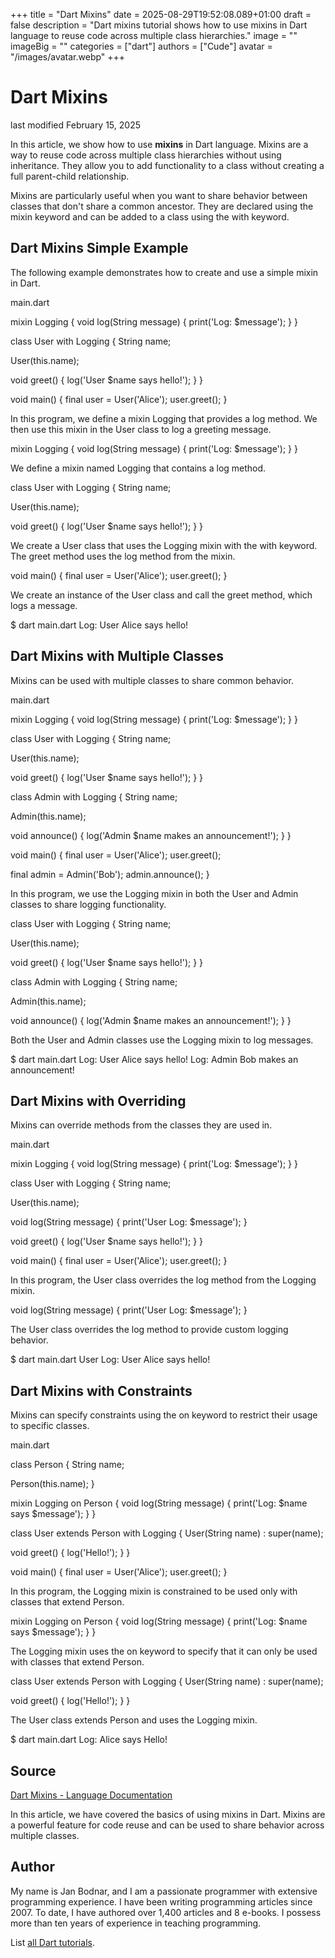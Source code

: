 +++
title = "Dart Mixins"
date = 2025-08-29T19:52:08.089+01:00
draft = false
description = "Dart mixins tutorial shows how to use mixins in Dart language to reuse code across multiple class hierarchies."
image = ""
imageBig = ""
categories = ["dart"]
authors = ["Cude"]
avatar = "/images/avatar.webp"
+++

# Dart Mixins

last modified February 15, 2025

In this article, we show how to use **mixins** in Dart language.
Mixins are a way to reuse code across multiple class hierarchies without using
inheritance. They allow you to add functionality to a class without creating a
full parent-child relationship.

Mixins are particularly useful when you want to share behavior between classes
that don't share a common ancestor. They are declared using the
mixin keyword and can be added to a class using the
with keyword.

## Dart Mixins Simple Example

The following example demonstrates how to create and use a simple mixin in Dart.

main.dart
  

mixin Logging {
  void log(String message) {
    print('Log: $message');
  }
}

class User with Logging {
  String name;

  User(this.name);

  void greet() {
    log('User $name says hello!');
  }
}

void main() {
  final user = User('Alice');
  user.greet();
}

In this program, we define a mixin Logging that provides a
log method. We then use this mixin in the User class
to log a greeting message.

mixin Logging {
  void log(String message) {
    print('Log: $message');
  }
}

We define a mixin named Logging that contains a log
method.

class User with Logging {
  String name;

  User(this.name);

  void greet() {
    log('User $name says hello!');
  }
}

We create a User class that uses the Logging mixin
with the with keyword. The greet method uses the
log method from the mixin.

void main() {
  final user = User('Alice');
  user.greet();
}

We create an instance of the User class and call the
greet method, which logs a message.

$ dart main.dart
Log: User Alice says hello!

## Dart Mixins with Multiple Classes

Mixins can be used with multiple classes to share common behavior.

main.dart
  

mixin Logging {
  void log(String message) {
    print('Log: $message');
  }
}

class User with Logging {
  String name;

  User(this.name);

  void greet() {
    log('User $name says hello!');
  }
}

class Admin with Logging {
  String name;

  Admin(this.name);

  void announce() {
    log('Admin $name makes an announcement!');
  }
}

void main() {
  final user = User('Alice');
  user.greet();

  final admin = Admin('Bob');
  admin.announce();
}

In this program, we use the Logging mixin in both the
User and Admin classes to share logging functionality.

class User with Logging {
  String name;

  User(this.name);

  void greet() {
    log('User $name says hello!');
  }
}

class Admin with Logging {
  String name;

  Admin(this.name);

  void announce() {
    log('Admin $name makes an announcement!');
  }
}

Both the User and Admin classes use the
Logging mixin to log messages.

$ dart main.dart
Log: User Alice says hello!
Log: Admin Bob makes an announcement!

## Dart Mixins with Overriding

Mixins can override methods from the classes they are used in.

main.dart
  

mixin Logging {
  void log(String message) {
    print('Log: $message');
  }
}

class User with Logging {
  String name;

  User(this.name);

  void log(String message) {
    print('User Log: $message');
  }

  void greet() {
    log('User $name says hello!');
  }
}

void main() {
  final user = User('Alice');
  user.greet();
}

In this program, the User class overrides the log
method from the Logging mixin.

void log(String message) {
  print('User Log: $message');
}

The User class overrides the log method to provide
custom logging behavior.

$ dart main.dart
User Log: User Alice says hello!

## Dart Mixins with Constraints

Mixins can specify constraints using the on keyword to restrict
their usage to specific classes.

main.dart
  

class Person {
  String name;

  Person(this.name);
}

mixin Logging on Person {
  void log(String message) {
    print('Log: $name says $message');
  }
}

class User extends Person with Logging {
  User(String name) : super(name);

  void greet() {
    log('Hello!');
  }
}

void main() {
  final user = User('Alice');
  user.greet();
}

In this program, the Logging mixin is constrained to be used only
with classes that extend Person.

mixin Logging on Person {
  void log(String message) {
    print('Log: $name says $message');
  }
}

The Logging mixin uses the on keyword to specify that
it can only be used with classes that extend Person.

class User extends Person with Logging {
  User(String name) : super(name);

  void greet() {
    log('Hello!');
  }
}

The User class extends Person and uses the Logging mixin.

$ dart main.dart
Log: Alice says Hello!

## Source

[Dart Mixins - Language Documentation](https://dart.dev/language/mixins)

In this article, we have covered the basics of using mixins in Dart. Mixins are
a powerful feature for code reuse and can be used to share behavior across
multiple classes.

## Author

My name is Jan Bodnar, and I am a passionate programmer with extensive
programming experience. I have been writing programming articles since 2007.
To date, I have authored over 1,400 articles and 8 e-books. I possess more
than ten years of experience in teaching programming.

List [all Dart tutorials](/dart/).